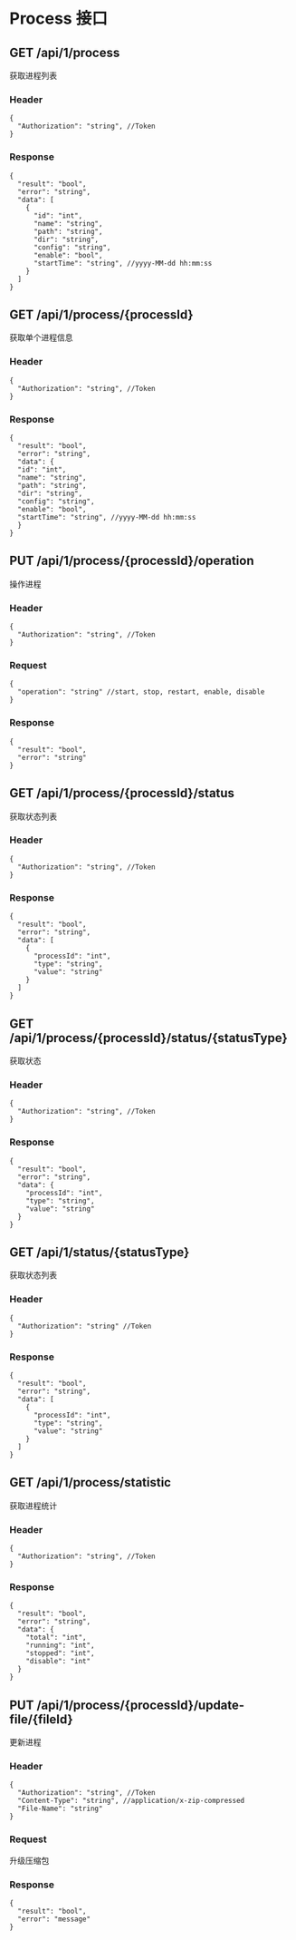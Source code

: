 # Process 接口

## GET /api/1/process

获取进程列表

### Header 

```json5
{
  "Authorization": "string", //Token
}
```

### Response

```json5
{
  "result": "bool",
  "error": "string",
  "data": [
    {
      "id": "int",
      "name": "string",
      "path": "string",
      "dir": "string",
      "config": "string",
      "enable": "bool",
      "startTime": "string", //yyyy-MM-dd hh:mm:ss
    } 
  ]
}
```

## GET /api/1/process/{processId}

获取单个进程信息

### Header

```json5
{
  "Authorization": "string", //Token
}
```

### Response

```json5
{
  "result": "bool",
  "error": "string",
  "data": {
  "id": "int",
  "name": "string",
  "path": "string",
  "dir": "string",
  "config": "string",
  "enable": "bool",
  "startTime": "string", //yyyy-MM-dd hh:mm:ss
  } 
}
```

## PUT /api/1/process/{processId}/operation

操作进程

### Header

```json5
{
  "Authorization": "string", //Token
}
```

### Request

```json5
{
  "operation": "string" //start, stop, restart, enable, disable
}
```

### Response

```json5
{
  "result": "bool",
  "error": "string"
}
```

## GET /api/1/process/{processId}/status

获取状态列表

### Header

```json5
{
  "Authorization": "string", //Token
}
```

### Response

```json5
{
  "result": "bool",
  "error": "string",
  "data": [
    {
      "processId": "int",
      "type": "string",
      "value": "string"
    } 
  ]
}
```

## GET /api/1/process/{processId}/status/{statusType}

获取状态

### Header

```json5
{
  "Authorization": "string", //Token
}
```

### Response

```json5
{
  "result": "bool",
  "error": "string",
  "data": {
    "processId": "int",
    "type": "string",
    "value": "string"
  }
}
```

## GET /api/1/status/{statusType}

获取状态列表

### Header

```json5
{
  "Authorization": "string" //Token
}
```

### Response

```json5
{
  "result": "bool",
  "error": "string",
  "data": [
    {
      "processId": "int",
      "type": "string",
      "value": "string"
    } 
  ]
}
```

## GET /api/1/process/statistic

获取进程统计

### Header 

```json5
{
  "Authorization": "string", //Token
}
```

### Response

```json5
{
  "result": "bool",
  "error": "string",
  "data": {
    "total": "int",
    "running": "int",
    "stopped": "int",
    "disable": "int"
  }
}
```

## PUT /api/1/process/{processId}/update-file/{fileId}

更新进程

### Header

```json5
{
  "Authorization": "string", //Token
  "Content-Type": "string", //application/x-zip-compressed
  "File-Name": "string"
}
```

### Request

升级压缩包

### Response

```json5
{
  "result": "bool",
  "error": "message"
}
```
